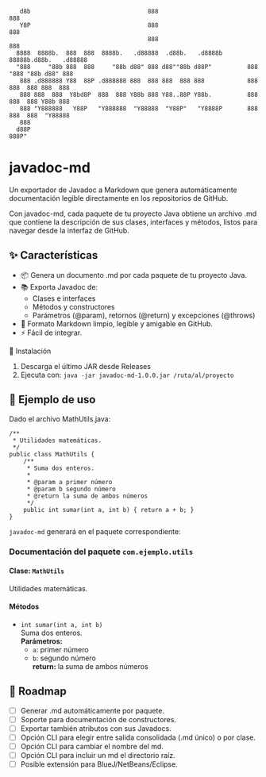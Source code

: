 ```                                                                                                                                                                    
   d8b                                 888                                            888 
   Y8P                                 888                                            888 
                                       888                                            888 
  8888  8888b.  888  888  8888b.   .d88888  .d88b.   .d8888b       88888b.d88b.   .d88888 
  "888     "88b 888  888     "88b d88" 888 d88""88b d88P"          888 "888 "88b d88" 888 
   888 .d888888 Y88  88P .d888888 888  888 888  888 888            888  888  888 888  888 
   888 888  888  Y8bd8P  888  888 Y88b 888 Y88..88P Y88b.          888  888  888 Y88b 888 
   888 "Y888888   Y88P   "Y888888  "Y88888  "Y88P"   "Y8888P       888  888  888  "Y88888 
   888                                                                                    
  d88P                                                                                    
888P"                                                                                     
```

# javadoc-md
Un exportador de Javadoc a Markdown que genera automáticamente documentación legible directamente en los repositorios de GitHub.

Con javadoc-md, cada paquete de tu proyecto Java obtiene un archivo .md que contiene la descripción de sus clases, interfaces y métodos, listos para navegar desde la interfaz de GitHub.

## ✨ Características

  * 📦 Genera un documento .md por cada paquete de tu proyecto Java.
  * 📚 Exporta Javadoc de:
      * Clases e interfaces
      * Métodos y constructores
      * Parámetros (@param), retornos (@return) y excepciones (@throws)
  * 📝 Formato Markdown limpio, legible y amigable en GitHub.
  * ⚡ Fácil de integrar.

🚀 Instalación

1. Descarga el último JAR desde Releases
1. Ejecuta con: `java -jar javadoc-md-1.0.0.jar /ruta/al/proyecto`

## 📖 Ejemplo de uso
Dado el archivo MathUtils.java:

    /**
     * Utilidades matemáticas.
     */
    public class MathUtils {
        /**
         * Suma dos enteros.
         *
         * @param a primer número
         * @param b segundo número
         * @return la suma de ambos números
         */
        public int sumar(int a, int b) { return a + b; }
    }

`javadoc-md` generará en el paquete correspondiente:

### Documentación del paquete `com.ejemplo.utils`

#### Clase: `MathUtils`
Utilidades matemáticas.

#### Métodos
- `int sumar(int a, int b)`  
  Suma dos enteros.  
  **Parámetros:**  
  - `a`: primer número  
  - `b`: segundo número  
  **return:** la suma de ambos números  

## 🧭 Roadmap
  * [ ] Generar .md automáticamente por paquete.
  * [ ] Soporte para documentación de constructores.
  * [ ] Exportar también atributos con sus Javadocs.
  * [ ] Opción CLI para elegir entre salida consolidada (.md único) o por clase.
  * [ ] Opción CLI para cambiar el nombre del md.
  * [ ] Opción CLI para incluir un md el directorio raíz.
  * [ ] Posible extensión para BlueJ/NetBeans/Eclipse.